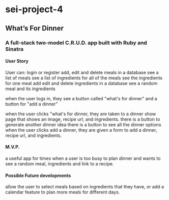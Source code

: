 # sei-project-4

## What’s For Dinner

### A full-stack two-model C.R.U.D. app built with Ruby and Sinatra

#### User Story
User can:
login or register
add, edit and delete meals in a database
see a list of meals
see a list of ingredients for all of the meals
see the ingredients for one meal
add edit and delete ingredients in a database
see a random meal and its ingredients

when the user logs in, they see a button called "what's for dinner" and a button for "add a dinner"

when the user clicks "what's for dinner, 
  they are taken to a dinner show page that shows an image, recipe url, and ingredients. 
  there is a button to generate another dinner idea
  there is a button to see all the dinner options
when the user clicks add a dinner,
  they are given a form to add a dinner, recipe url, and ingredients.

#### M.V.P. 
a useful app for times when a user is too busy to plan dinner and wants to see a random meal, ingredients and link to a recipe.

#### Possible Future developments
allow the user to select meals based on ingredients that they have, or add a calendar feature to plan more meals for different days.
